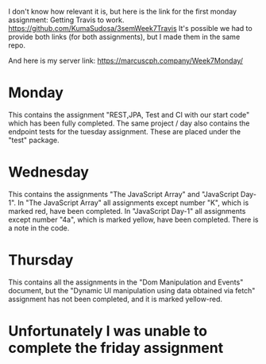 I don't know how relevant it is, but here is the link for the first monday assignment: Getting Travis to work.
https://github.com/KumaSudosa/3semWeek7Travis
It's possible we had to provide both links (for both assignments), but I made them in the same repo.

And here is my server link: https://marcuscph.company/Week7Monday/

# Monday
This contains the assignment "REST,JPA, Test and CI with our start code" which has been fully completed.
The same project / day also contains the endpoint tests for the tuesday assignment. 
These are placed under the "test" package.

# Wednesday
This contains the assignments "The JavaScript Array" and "JavaScript Day-1".
In "The JavaScript Array" all assignments except number "K", which is marked red, have been completed.
In "JavaScript Day-1" all assignments except number "4a", which is marked yellow, have been completed. There is a note in the code.

# Thursday 
This contains all the assignments in the "Dom Manipulation and Events" document, but the "Dynamic UI manipulation using data obtained via fetch" assignment has not been completed, and it is marked yellow-red.

# Unfortunately I was unable to complete the friday assignment
